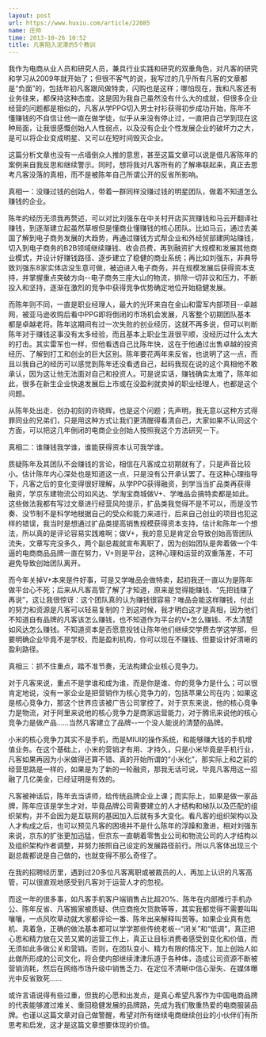 ```yaml
---
layout: post
url: https://www.huxiu.com/article/22085
name: 庄帅
time: 2013-10-26 10:52
title: 凡客陷入泥潭的5个教训
---
```

我作为电商从业人员和研究人员，兼具行业实践和研究的双重角色，对凡客的研究和学习从2009年就开始了；但很不客气的说，我写过的几乎所有凡客的文章都是“负面”的，包括年初凡客跟风做特卖，闪购也是这样；哪怕现在，我和凡客还有业务往来，都保持这种态度。这是因为我自己虽然没有什么大的成就，但很多企业经营的问题都是相似的，凡客从学PPG切入男士衬衫获得初步成功开始，陈年不懂赚钱的不自信让他一直在做学徒，似乎从来没有停止过，一直把自己学到现在这种局面，让我很感慨创始人人性弱点，以及没有企业个性发展企业的破坏力之大，是可以将企业变成明星、又可以在短时间毁灭企业。

这篇分析文章也没有一点墙倒众人推的意思，甚至这篇文章可以说是借凡客陈年的案例来自我反思和继续警示。同时，想将我对凡客所有的了解串联起来，真正去思考凡客没落的真相，而不是被陈年自己所谓公开的反省所影响。

真相一：没赚过钱的创始人，带着一群同样没赚过钱的明星团队，做着不知道怎么赚钱的企业。

陈年的经历无须我再赘述，可以对比刘强东在中关村开店买货赚钱和马云开翻译社赚钱，到逐渐建立起虽然草根但是懂商业懂赚钱的核心团队。比如马云，通过去美国了解到电子商务发展的大趋势，再通过赚钱方式帮企业和外经贸部建网站赚钱，切入到电子商务的B2B领域继续赚钱、收会员费，再到融资扩大规模和发展其他商业模式，并设计好赚钱路径、逐步建立了稳健的商业系统；再比如刘强东，非典导致刘强东8家实体店没生意可做，被迫进入电子商务，并在规模发展后获得资本支持，并掌握重点突破方向--电子商务三座大山的物流，排除一切非议和压力，不断投入和坚持，逐渐在激烈的竞争中获得竞争优势确定地位开始稳健发展。

而陈年则不同，一直是职业经理人，最大的光环来自在金山和雷军内部项目--卓越网，被亚马逊收购后看中PPG即将倒闭的市场机会发展，凡客整个初期团队基本都是卓越老将。陈年这期间有过一次失败的创业经历，这就不再多说，但可以判断陈年对于赚钱这事没有太多经验，而且基本上职业生涯很平顺，没经历过什么太大的打击。其实雷军也一样，但他看透自己比陈年快，这在于他通过出售卓越的投资经历、了解到打工和创业的巨大区别。陈年要花两年来反省，也说明了这一点，而且以我自己的经历可以感觉到陈年还没看透自己，起码我现在说的这个真相他不敢承认，因为这让他无法面对自己和投资人。可是说实话，赚钱确实太难了，陈年如此，很多在新生企业快速发展后上市或在没盈利就卖掉的职业经理人，也都是这个问题。

从陈年处出走、创办初刻的许晓辉，也是这个问题；先声明，我无意以这种方式得罪同业的兄弟们，只是用这种方式让我们更清醒得看清自己，大家如果不认同这个方面，可以把这几年倒闭的电商企业创始人按照我这个方法研究一下。

真相二：谁赚钱我学谁，谁能获得资本认可我学谁。

质疑陈年及其团队不会赚钱的言论，相信在凡客成立初期就有了，只是声音比较小。估计陈年内心深处也是知道这一点，只是没有公开承认罢了。在这种心理指导下，凡客之后的变化变得很好理解，从学PPG获得融资，到学当当扩品类再获得融资，学京东建物流公司如风达、学淘宝商城做V+、学唯品会搞特卖都是如此。这些做法我都有写过文章进行经营风险提示，扩品类我觉得不是不可以，而是没节奏、没节制不是科学地根据自己的受众和能力来进行，后来自己创业的项目也犯这样的错误，我当时是想通过扩品类提高销售规模获得资本支持，估计和陈年一个想法，所以真的是评论容易实践难啊；做V+，我的意见是肯定会导致创始高管团队流失，文章写完没多久，两个副总裁就宣布离职了，因为创始团队是奔着做一个牛逼的电商商品品牌一直在努力，V+则是平台，这种心理和运营的双重落差，不可避免导致创始团队离开。

而今年关掉V+本来是件好事，可是又学唯品会做特卖，起初我还一直以为是陈年做平台心不死；后来从凡客高管了解了才知道，原来是觉得能赚钱、“先把钱赚了再说”，这让我很惊讶：这个团队真的认为赚钱很容易？唯品会能这样赚钱，付出的努力和资源是凡客可以轻易复制的？到这时候，我才明白这才是真相，因为他们不知道自有品牌的凡客该怎么赚钱，也不知道作为平台的V+怎么赚钱、不太清楚如风达怎么赚钱。不知道资本是否愿意投钱让陈年他们继续交学费去学这学那，但要明确企业毕竟不是学校，而是盈利机构，你可以现在不赚钱、但要设计好清晰的盈利路径。

真相三：抓不住重点，踏不准节奏，无法构建企业核心竞争力。

对于凡客来说，重点不是学谁和成为谁，而是你是谁、你的竞争力是什么；可以很肯定地说，没有一家企业是把营销作为核心竞争力的，包括苹果公司在内；如果这是核心竞争力，那这个世界应该被广告公司掌控了。对于京东来说，他的核心竞争力是物流，对于阿里来说他的核心竞争力是商家运营能力，对于腾讯来说他的核心竞争力是做产品……当然凡客建立了品牌--一个没人能说的清楚的品牌。

小米的核心竞争力其实不是手机，而是MIUI的操作系统，和能够赚大钱的手机增值业务。在这个基础上，小米的营销才有用、才持久，只是小米毕竟是手机行业，凡客如果再因为小米做得还算不错、真的开始所谓的“小米化”，那实际上和之前的经营思路是一样的，如果是为了新的一轮融资，那我无话可说，毕竟凡客用这一招融了几亿美金，已经证明是有效的。

凡客被神话后，陈年去当讲师，给传统品牌企业上课；而实际上，如果是做一家品牌，陈年应该是学生才对，毕竟品牌公司需要建立的人才结构和梯队以及匹配的组织架构，并不会因为是互联网的基因加入后就有多大变化。看凡客的组织架构以及人才构成之后，也可以预见凡客的困境并不是什么陈年的浮躁和激进，相对刘强东来说，京东的扩张更加迅猛，但京东一直朝着零售业公司和物流公司的人才结构以及组织架构作者调整，并努力按照自己设定的发展路径前行。所以凡客体出现三个副总裁都说是自己做的，也就变得不那么奇怪了。

在我的招聘经历里，遇到过20多位凡客离职或被裁员的人，再加上认识的凡客高管，可以很直观地感受到凡客对于运营人才的忽视。

而这一年的很多事，如凡客手机客户端销售占比超20%、陈年在内部推行手机办公、陈年反省、凡客搬家被质疑、供应商拖欠货款等等，其实我都觉得不需要叫叫嚷嚷，一点风吹草动就大家都评论一番、陈年出来解释叫苦等。如果企业真有危机、真着急，正确的做法基本都可以学学那些传统老板--“闭关”和“低调”，真正把心思和精力放在又苦又累的运营工作上，真正让目标消费者感受到变化和价值，而无须如此多做公关和营销。否则，在团队变小、精力有限的情况下，加上创始人如此做所形成的公司文化，将会使内部继续津津乐道于各种体，造成公司资源不断被营销消耗，然后在网络市场升级中销售乏力、在定位不清晰中信心渐失、在媒体曝光中反省致死……

或许言语说得有些过重，但我的心愿和出发点，是真心希望凡客作为中国电商品牌的代表能够渡过难关、重回稳健发展的品牌路，先成为我们敬重热爱的电商服装品牌。也谨以这篇文章对自己做警醒，希望对所有继续电商继续创业的小伙伴们有所思考和启发，这才是这篇文章想要体现的价值。

